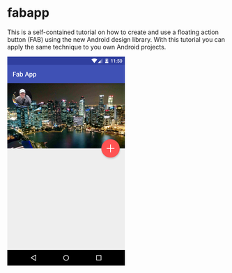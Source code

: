 # fabapp
This is a self-contained tutorial on how to create and use a floating action button (FAB) using the new Android design library. With this tutorial you can apply the same technique to you own Android projects.

![alt text](https://github.com/steve1rm/fabapp/blob/master/protrait.png "Description goes here")
